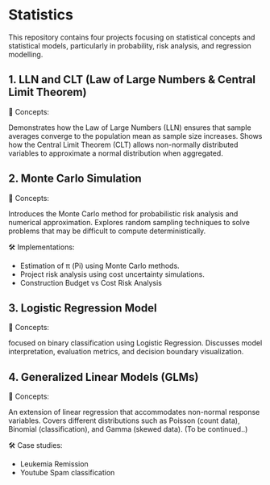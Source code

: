 # Statistics

This repository contains four projects focusing on statistical concepts and statistical models, particularly in probability, risk analysis, and regression modelling.

## 1. LLN and CLT (Law of Large Numbers & Central Limit Theorem)

📌 Concepts:

Demonstrates how the Law of Large Numbers (LLN) ensures that sample averages converge to the population mean as sample size increases.
Shows how the Central Limit Theorem (CLT) allows non-normally distributed variables to approximate a normal distribution when aggregated.

## 2. Monte Carlo Simulation

📌 Concepts:

Introduces the Monte Carlo method for probabilistic risk analysis and numerical approximation.
Explores random sampling techniques to solve problems that may be difficult to compute deterministically.

🛠 Implementations:

- Estimation of π (Pi) using Monte Carlo methods.
- Project risk analysis using cost uncertainty simulations.
- Construction Budget vs Cost Risk Analysis

## 3. Logistic Regression Model

📌 Concepts:

focused on binary classification using Logistic Regression.
Discusses model interpretation, evaluation metrics, and decision boundary visualization.

## 4. Generalized Linear Models (GLMs)

📌 Concepts:

An extension of linear regression that accommodates non-normal response variables.
Covers different distributions such as Poisson (count data), Binomial (classification), and Gamma (skewed data). (To be continued..)

🛠 Case studies:

- Leukemia Remission
- Youtube Spam classification
